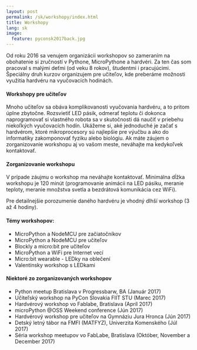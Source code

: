 ```yaml
---
layout: post
permalink: /sk/workshopy/index.html
title: Workshopy
lang: sk
image:
  feature: pyconsk2017back.jpg
---
```



Od roku 2016 sa venujem organizácii workshopov so zameraním na obohatenie si zručností v Pythone, MicroPythone a hardvéri. Za ten čas som pracoval s malými deťmi (od veku 8 rokov), študentmi i pracujúcimi. Špeciálny druh kurzov organizujem pre učiteľov, kde preberáme možnosti využitia hardvéru na vyučovacích hodinách.

#### Workshopy pre učiteľov

Mnoho učiteľov sa obáva komplikovanosti vyučovania hardvéru, a to pritom úplne zbytočne. Rozsvietiť LED pásik, odmerať teplotu či dokonca naprogramovať si vlastného robota sa v skutočnosti dá naučiť v priebehu niekoľkých vyučovacích hodín. Ukážeme si, aké jednoduché je začať s hardvérom, ktoré mikroprocesory sú najlepšie pre výučbu a ako do informatiky zakomponovať fyziku alebo biológiu. Ak máte záujem o zorganizovanie workshopu aj vo vašom meste, neváhajte ma kedykoľvek kontaktovať.

#### Zorganizovanie workshopu

V prípade záujmu o workshop ma neváhajte kontaktovať. Minimálna dĺžka workshopu je 120 minút (programovanie animácii na LED pásiku, meranie teploty, meranie množstva svetla a bezdrátová komunikácia cez WiFi).

Pre detailnejšie porozumenie daného hardvéru je vhodný dlhší workshop (3 až 4 hodiny).

#### Témy workshopov:
* MicroPython a NodeMCU pre začiatočníkov
* MicroPython a NodeMCU pre učiteľov
* Blockly a micro:bit pre učiteľov
* MicroPython a WiFi pre Internet vecí
* Micro:bit wearable - LEDky na oblečení
* Valentínsky workshop s LEDkami

#### Niektoré zo zorganizovaných workshopov

*   Python meetup Bratislava v Progressbarw, BA (Január 2017)
*   Učiteľský workshop na PyCon Slovakia FIIT STU (Marec 2017)
*   Hardvérový workshop vo Fablabe, Bratislava (Apríl 2017)
*   microPython @OSS Weekend conference (Jún 2017)
*   Hardvérový workshop pre učiteľov na Gymnáziu Jura Hronca (Jún 2017)
*   Detský letný tábor na FMFI (MATFYZ), Univerzita Komenského (Júl 2017)
*   Séria workshop meetupov vo FabLabe, Bratislava (Október, November a December 2017)
